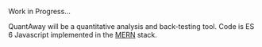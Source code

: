 Work in Progress... 

QuantAway will be a quantitative analysis and back-testing tool. Code is ES 6 Javascript implemented in the [MERN](http://mern.io/) stack.  
